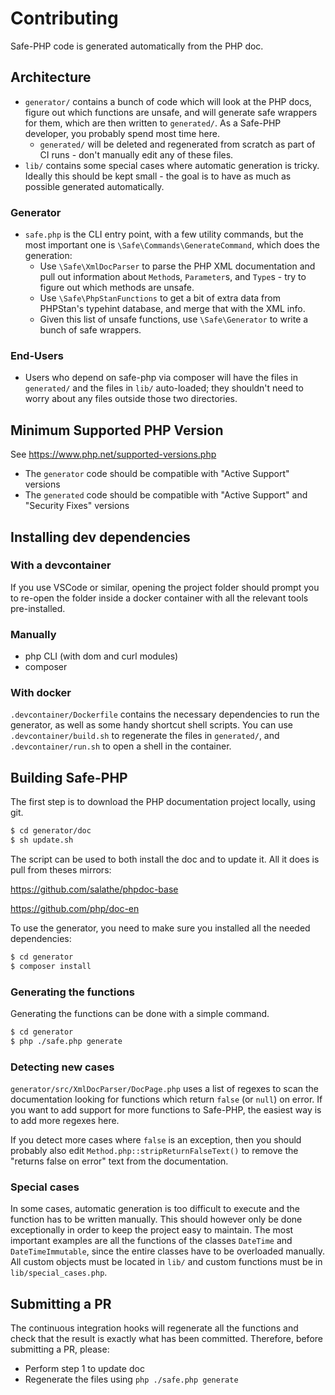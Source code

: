 # Contributing

Safe-PHP code is generated automatically from the PHP doc.

## Architecture

* `generator/` contains a bunch of code which will look at the PHP docs,
  figure out which functions are unsafe, and will generate safe wrappers
  for them, which are then written to `generated/`. As a Safe-PHP developer,
  you probably spend most time here.
  * `generated/` will be deleted and regenerated from scratch as part of CI
    runs - don't manually edit any of these files.
* `lib/` contains some special cases where automatic generation is tricky.
  Ideally this should be kept small - the goal is to have as much as possible
  generated automatically.

### Generator

* `safe.php` is the CLI entry point, with a few utility commands, but the
  most important one is `\Safe\Commands\GenerateCommand`, which does the
  generation:
  * Use `\Safe\XmlDocParser` to parse the PHP XML documentation
    and pull out information about `Method`s, `Parameter`s, and
    `Type`s - try to figure out which methods are unsafe.
  * Use `\Safe\PhpStanFunctions` to get a bit of extra data from
    PHPStan's typehint database, and merge that with the XML info.
  * Given this list of unsafe functions, use `\Safe\Generator` to
    write a bunch of safe wrappers.

### End-Users

* Users who depend on safe-php via composer will have the files in
  `generated/` and the files in `lib/` auto-loaded; they shouldn't
  need to worry about any files outside those two directories.

## Minimum Supported PHP Version

See https://www.php.net/supported-versions.php

* The `generator` code should be compatible with "Active Support" versions
* The `generated` code should be compatible with "Active Support" and "Security Fixes" versions

## Installing dev dependencies

### With a devcontainer

If you use VSCode or similar, opening the project folder should prompt you to
re-open the folder inside a docker container with all the relevant tools
pre-installed.

### Manually

- php CLI (with dom and curl modules)
- composer

### With docker

`.devcontainer/Dockerfile` contains the necessary dependencies to run the
generator, as well as some handy shortcut shell scripts. You can use
`.devcontainer/build.sh` to regenerate the files in `generated/`, and
`.devcontainer/run.sh` to open a shell in the container.


## Building Safe-PHP

The first step is to download the PHP documentation project locally, using git.

```bash
$ cd generator/doc
$ sh update.sh
```

The script can be used to both install the doc and to update it.
All it does is pull from theses mirrors:

https://github.com/salathe/phpdoc-base

https://github.com/php/doc-en

To use the generator, you need to make sure you installed all the needed dependencies:

```bash
$ cd generator
$ composer install
```

### Generating the functions

Generating the functions can be done with a simple command.

```bash
$ cd generator
$ php ./safe.php generate
```

### Detecting new cases

`generator/src/XmlDocParser/DocPage.php` uses a list of regexes to scan the
documentation looking for functions which return `false` (or `null`) on error.
If you want to add support for more functions to Safe-PHP, the easiest way is
to add more regexes here.

If you detect more cases where `false` is an exception, then you should
probably also edit `Method.php::stripReturnFalseText()` to remove the
"returns false on error" text from the documentation.

### Special cases

In some cases, automatic generation is too difficult to execute and the function has to be written manually.
This should however only be done exceptionally in order to keep the project easy to maintain.
The most important examples are all the functions of the classes `DateTime` and `DateTimeImmutable`, since the entire classes have to be overloaded manually.
All custom objects must be located in `lib/` and custom functions must be in `lib/special_cases.php`.

## Submitting a PR

The continuous integration hooks will regenerate all the functions and check that the result is exactly what has been
committed. Therefore, before submitting a PR, please:

- Perform step 1 to update doc
- Regenerate the files using `php ./safe.php generate`
